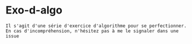 # Exo-d-algo
	Il s'agit d'une série d'exercice d'algorithme pour se perfectionner.
	En cas d'incompréhension, n'hésitez pas à me le signaler dans une issue
